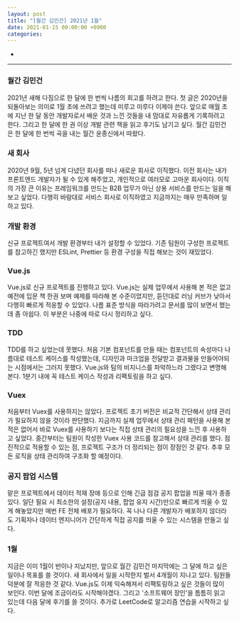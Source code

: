 ```yaml
---
layout: post
title: "[월간 김민건] 2021년 1월"
date: 2021-01-15 00:00:00 +0900
categories: 
---
```


-

---

### 월간 김민건

2021년 새해 다짐으로 한 달에 한 번씩 나름의 회고를 하려고 한다. 첫 글은 2020년을 되돌아보는 의미로 1월 초에 쓰려고 했는데 미루고 미루다 이제야 쓴다. 앞으로 매월 초에 지난 한 달 동안 개발자로서 배운 것과 느낀 것들을 내 맘대로 자유롭게 기록하려고 한다. 그리고 한 달에 한 권 이상 개발 관련 책을 읽고 후기도 남기고 싶다. 월간 김민건은 한 달에 한 번씩 곡을 내는 월간 윤종신에서 따왔다.

### 새 회사

2020년 9월, 5년 넘게 다녔던 회사를 떠나 새로운 회사로 이직했다. 이전 회사는 내가 프론트엔드 개발자가 될 수 있게 해주었고, 개인적으로 여러모로 고마운 회사이다. 이직의 가장 큰 이유는 프레임워크를 만드는 B2B 업무가 아닌 상용 서비스를 만드는 일을 해보고 싶었다. 다행히 바람대로 서비스 회사로 이직하였고 지금까지는 매우 만족하며 일하고 있다.

### 개발 환경

신규 프로젝트여서 개발 환경부터 내가 설정할 수 있었다. 기존 팀원이 구성한 프로젝트를 참고하긴 했지만 ESLint, Prettier 등 환경 구성을 직접 해보는 것이 재밌었다.

### Vue.js

Vue.js로 신규 프로젝트를 진행하고 있다. Vue.js는 실제 업무에서 사용해 본 적은 없고 예전에 입문 책 한권 보며 예제를 따라해 본 수준이었지만, 듣던대로 러닝 커브가 낮아서 다행히 빠르게 적응할 수 있었다. 나름 표준 방식을 따라가려고 문서를 많이 보면서 했는데 좀 아쉽다. 이 부분은 나중에 따로 다시 정리하고 싶다.

### TDD

TDD를 하고 싶었는데 못했다. 처음 기본 컴포넌트를 만들 때는 컴포넌트의 속성마다 나름대로 테스트 케이스를 작성했는데, 디자인과 마크업을 전달받고 결과물을 만들어야되는 시점에서는 그러지 못했다. Vue.js와 팀의 비지니스를 파악하느라 그랬다고 변명해본다. 1분기 내에 꼭 테스트 케이스 작성과 리팩토링을 하고 싶다.

### Vuex

처음부터 Vuex를 사용하지는 않았다. 프로젝트 초기 버전은 비교적 간단해서 상태 관리가 필요하지 않을 것이라 판단했다. 지금까지 실제 업무에서 상태 관리 패턴을 사용해 본 적은 없어서 바로 Vuex를 사용하기 보다는 직접 상태 관리의 필요성을 느낀 후 사용하고 싶었다. 중간부터는 팀원이 작성한 Vuex 사용 코드를 참고해서 상태 관리를 했다. 점진적으로 적용할 수 있는 점, 프로젝트 구조가 더 정리되는 점이 장점인 것 같다. 추후 모든 로직을 상태 관리하여 구조화 할 예정이다.

### 공지 팝업 시스템

맡은 프로젝트에서 데이터 적재 장애 등으로 인해 긴급 점검 공지 팝업을 띄울 때가 종종 있다. 일단 필요 시 최소한의 설정(공지 내용, 팝업 유지 시간)만으로 빠르게 띄울 수 있게 해놓았지만 매번 FE 전체 배포가 필요하다. 꼭 나나 다른 개발자가 배포하지 않더라도 기획자나 데이터 엔지니어가 간단하게 직접 공지를 띄울 수 있는 시스템을 만들고 싶다.

### 1월

지금은 이미 1월이 반이나 지났지만, 앞으로 월간 김민건 마지막에는 그 달에 하고 싶은 일이나 목표를 쓸 것이다. 새 회사에서 일을 시작한지 벌서 4개월이 지나고 있다. 팀원들 덕분에 잘 적응한 것 같다. Vue.js도 이제 익숙해져서 리팩토링하고 싶은 것들이 많이 보인다. 이번 달에 조금이라도 시작해야겠다. 그리고 '소프트웨어 장인'을 틈틈히 읽고 있는데 다음 달에 후기를 쓸 것이다. 추가로 LeetCode로 알고리즘 연습을 시작하고 싶다.